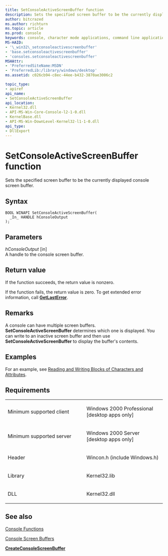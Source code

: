 ```yaml
---
title: SetConsoleActiveScreenBuffer function
description: Sets the specified screen buffer to be the currently displayed console screen buffer.
author: bitcrazed
ms.author: richturn
ms.topic: article
ms.prod: console
keywords: console, character mode applications, command line applications, terminal applications, console api
MS-HAID:
- '\_win32\_setconsoleactivescreenbuffer'
- 'base.setconsoleactivescreenbuffer'
- 'consoles.setconsoleactivescreenbuffer'
MSHAttr:
- 'PreferredSiteName:MSDN'
- 'PreferredLib:/library/windows/desktop'
ms.assetid: c026cb94-c8ec-44ee-b432-3870ae3006c2

topic_type:
- apiref
api_name:
- SetConsoleActiveScreenBuffer
api_location:
- Kernel32.dll
- API-MS-Win-Core-Console-l2-1-0.dll
- KernelBase.dll
- API-MS-Win-DownLevel-Kernel32-l1-1-0.dll
api_type:
- DllExport
---
```


# SetConsoleActiveScreenBuffer function


Sets the specified screen buffer to be the currently displayed console screen buffer.

Syntax
------

```ManagedCPlusPlus
BOOL WINAPI SetConsoleActiveScreenBuffer(
  _In_ HANDLE hConsoleOutput
);
```

Parameters
----------

*hConsoleOutput* \[in\]  
A handle to the console screen buffer.

Return value
------------

If the function succeeds, the return value is nonzero.

If the function fails, the return value is zero. To get extended error information, call [**GetLastError**](https://msdn.microsoft.com/library/windows/desktop/ms679360).

Remarks
-------

A console can have multiple screen buffers. **SetConsoleActiveScreenBuffer** determines which one is displayed. You can write to an inactive screen buffer and then use **SetConsoleActiveScreenBuffer** to display the buffer's contents.

Examples
--------

For an example, see [Reading and Writing Blocks of Characters and Attributes](reading-and-writing-blocks-of-characters-and-attributes.md).

Requirements
------------

<table>
<colgroup>
<col width="50%" />
<col width="50%" />
</colgroup>
<tbody>
<tr class="odd">
<td><p>Minimum supported client</p></td>
<td><p>Windows 2000 Professional [desktop apps only]</p></td>
</tr>
<tr class="even">
<td><p>Minimum supported server</p></td>
<td><p>Windows 2000 Server [desktop apps only]</p></td>
</tr>
<tr class="odd">
<td><p>Header</p></td>
<td>Wincon.h (include Windows.h)</td>
</tr>
<tr class="even">
<td><p>Library</p></td>
<td>Kernel32.lib</td>
</tr>
<tr class="odd">
<td><p>DLL</p></td>
<td>Kernel32.dll</td>
</tr>
<tr class="even">
</tr>
<tr class="odd">
</tr>
<tr class="even">
</tr>
</tbody>
</table>

## <span id="see_also"></span>See also


[Console Functions](console-functions.md)

[Console Screen Buffers](console-screen-buffers.md)

[**CreateConsoleScreenBuffer**](createconsolescreenbuffer.md)

 

 





